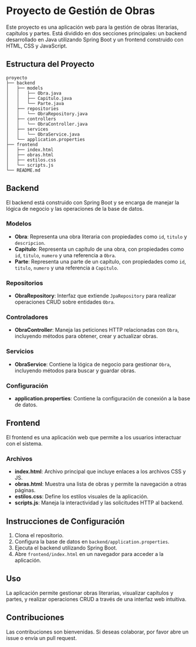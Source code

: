 # Proyecto de Gestión de Obras

Este proyecto es una aplicación web para la gestión de obras literarias, capítulos y partes. Está dividido en dos secciones principales: un backend desarrollado en Java utilizando Spring Boot y un frontend construido con HTML, CSS y JavaScript.

## Estructura del Proyecto

```
proyecto
├── backend
│   ├── models
│   │   ├── Obra.java
│   │   ├── Capitulo.java
│   │   └── Parte.java
│   ├── repositories
│   │   └── ObraRepository.java
│   ├── controllers
│   │   └── ObraController.java
│   ├── services
│   │   └── ObraService.java
│   └── application.properties
├── frontend
│   ├── index.html
│   ├── obras.html
│   ├── estilos.css
│   └── scripts.js
└── README.md
```

## Backend

El backend está construido con Spring Boot y se encarga de manejar la lógica de negocio y las operaciones de la base de datos. 

### Modelos

- **Obra**: Representa una obra literaria con propiedades como `id`, `titulo` y `descripcion`.
- **Capitulo**: Representa un capítulo de una obra, con propiedades como `id`, `titulo`, `numero` y una referencia a `Obra`.
- **Parte**: Representa una parte de un capítulo, con propiedades como `id`, `titulo`, `numero` y una referencia a `Capitulo`.

### Repositorios

- **ObraRepository**: Interfaz que extiende `JpaRepository` para realizar operaciones CRUD sobre entidades `Obra`.

### Controladores

- **ObraController**: Maneja las peticiones HTTP relacionadas con `Obra`, incluyendo métodos para obtener, crear y actualizar obras.

### Servicios

- **ObraService**: Contiene la lógica de negocio para gestionar `Obra`, incluyendo métodos para buscar y guardar obras.

### Configuración

- **application.properties**: Contiene la configuración de conexión a la base de datos.

## Frontend

El frontend es una aplicación web que permite a los usuarios interactuar con el sistema.

### Archivos

- **index.html**: Archivo principal que incluye enlaces a los archivos CSS y JS.
- **obras.html**: Muestra una lista de obras y permite la navegación a otras páginas.
- **estilos.css**: Define los estilos visuales de la aplicación.
- **scripts.js**: Maneja la interactividad y las solicitudes HTTP al backend.

## Instrucciones de Configuración

1. Clona el repositorio.
2. Configura la base de datos en `backend/application.properties`.
3. Ejecuta el backend utilizando Spring Boot.
4. Abre `frontend/index.html` en un navegador para acceder a la aplicación.

## Uso

La aplicación permite gestionar obras literarias, visualizar capítulos y partes, y realizar operaciones CRUD a través de una interfaz web intuitiva.

## Contribuciones

Las contribuciones son bienvenidas. Si deseas colaborar, por favor abre un issue o envía un pull request.